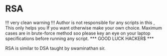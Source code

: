 # RSA
!!! very clean warning !!!
Author is not responsible for any scripts in this , This only helps you If you want otherwise make your own choice.
Maximum cases are in brute-force method soo please key an eye on your laptop specifications before running any script.
*** GOOD LUCK HACKER$ ***

RSA is similar to DSA taught by swaminathan sir.
